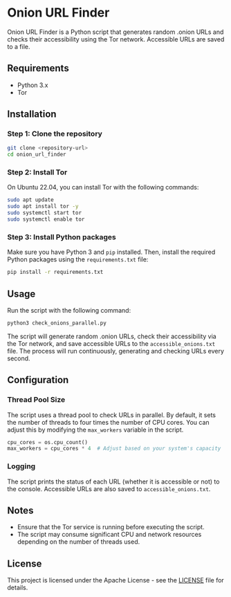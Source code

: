 
# Onion URL Finder

Onion URL Finder is a Python script that generates random .onion URLs and checks their accessibility using the Tor network. Accessible URLs are saved to a file.

## Requirements

- Python 3.x
- Tor

## Installation

### Step 1: Clone the repository

```sh
git clone <repository-url>
cd onion_url_finder
```

### Step 2: Install Tor

On Ubuntu 22.04, you can install Tor with the following commands:

```sh
sudo apt update
sudo apt install tor -y
sudo systemctl start tor
sudo systemctl enable tor
```

### Step 3: Install Python packages

Make sure you have Python 3 and `pip` installed. Then, install the required Python packages using the `requirements.txt` file:

```sh
pip install -r requirements.txt
```

## Usage

Run the script with the following command:

```sh
python3 check_onions_parallel.py
```

The script will generate random .onion URLs, check their accessibility via the Tor network, and save accessible URLs to the `accessible_onions.txt` file. The process will run continuously, generating and checking URLs every second.

## Configuration

### Thread Pool Size

The script uses a thread pool to check URLs in parallel. By default, it sets the number of threads to four times the number of CPU cores. You can adjust this by modifying the `max_workers` variable in the script.

```python
cpu_cores = os.cpu_count()
max_workers = cpu_cores * 4  # Adjust based on your system's capacity
```

### Logging

The script prints the status of each URL (whether it is accessible or not) to the console. Accessible URLs are also saved to `accessible_onions.txt`.

## Notes

- Ensure that the Tor service is running before executing the script.
- The script may consume significant CPU and network resources depending on the number of threads used.

## License

This project is licensed under the Apache License - see the [LICENSE](LICENSE) file for details.